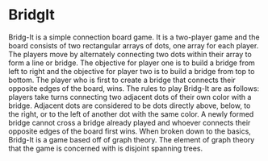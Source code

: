 # BridgIt
Bridg-It is a simple connection board game. It is a two-player game and the board consists of two rectangular arrays of dots, one array for each player. The players move by alternately connecting two dots within their array to form a line or bridge. The objective for player one is to build a bridge from left to right and the objective for player two is to build a bridge from top to bottom. The player who is first to create a bridge that connects their opposite edges of the board, wins. The rules to play Bridg-It are as follows: players take turns connecting two adjacent dots of their own color with a bridge. Adjacent dots are considered to be dots directly above, below, to the right, or to the left of another dot with the same color. A newly formed bridge cannot cross a bridge already played and whoever connects their opposite edges of the board first wins. When broken down to the basics, Bridg-It is a game based off of graph theory. The element of graph theory that the game is concerned with is disjoint spanning trees.

